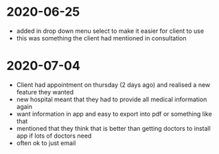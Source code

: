 # 2020-06-25

- added in drop down menu select to make it easier for client to use
- this was something the client had mentioned in consultation

# 2020-07-04

- Client had appointment on thursday (2 days ago) and realised a new feature they wanted
- new hospital meant that they had to provide all medical information again
- want information in app and easy to export into pdf or something like that
- mentioned that they think that is better than getting doctors to install app if lots of doctors need
- often ok to just email
